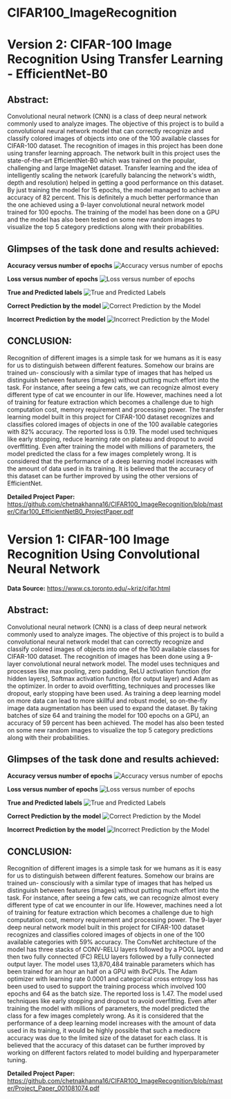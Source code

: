 # CIFAR100_ImageRecognition

# Version 2: CIFAR-100 Image Recognition Using Transfer Learning - EfficientNet-B0

## Abstract: 
Convolutional neural network (CNN) is a class of deep neural network commonly used to analyze images. The objective of this project is to build a convolutional neural network model that can correctly recognize and classify colored images of objects into one of the 100 available classes for CIFAR-100 dataset. The recognition of images in this project has been done using transfer learning approach. The network built in this project uses the state-of-the-art EfficientNet-B0 which was trained on the popular, challenging and large ImageNet dataset. Transfer learning and the idea of intelligently scaling the network (carefully balancing the network's width, depth and resolution) helped in getting a good performance on this dataset. By just training the model for 15 epochs, the model managed to achieve an accuracy of 82 percent. This is definitely a much better performance than the one achieved using a 9-layer convolutional neural network model trained for 100 epochs. The training of the model has been done on a GPU and the model has also been tested on some new random images to visualize the top 5 category predictions along with their probabilities.

## Glimpses of the task done and results achieved:

<B>Accuracy versus number of epochs</B>
![Accuracy versus number of epochs](https://github.com/chetnakhanna16/CIFAR100_ImageRecognition/blob/master/images/Accuracy_New.png)


<B>Loss versus number of epochs</B>
![Loss versus number of epochs](https://github.com/chetnakhanna16/CIFAR100_ImageRecognition/blob/master/images/Loss_New.png)


<B>True and Predicted labels</B>
![True and Predicted Labels](https://github.com/chetnakhanna16/CIFAR100_ImageRecognition/blob/master/images/TruePredictedLabels_1.png)


<B>Correct Prediction by the model</B>
![Correct Prediction by the Model](https://github.com/chetnakhanna16/CIFAR100_ImageRecognition/blob/master/images/Correct_Prediction2.png)


<B>Incorrect Prediction by the model</B>
![Incorrect Prediction by the Model](https://github.com/chetnakhanna16/CIFAR100_ImageRecognition/blob/master/images/Incorrect_Prediction2.png)


## CONCLUSION:
Recognition of different images is a simple task for we humans as it is easy for us to distinguish between different features. Somehow our brains are trained un-
consciously with a similar type of images that has helped us distinguish between features (images) without putting much effort into the task. For instance, after seeing a few cats, we can recognize almost every different type of cat we encounter in our life. However, machines need a lot of training for feature extraction which becomes a challenge due to high computation cost, memory requirement and processing power. 
The transfer learning model built in this project for CIFAR-100 dataset recognizes and classifies colored images of objects in one of the 100 available categories with 82% accuracy. The reported loss is 0.19. The model used techniques like early stopping, reduce learning rate on plateau and dropout to avoid overffitting. Even after training the model with millions of parameters, the model predicted the class for a few images completely wrong. It is considered that the performance of a deep learning model increases with the amount of data used in its training. It is believed that the accuracy of this dataset can be further improved by using the other versions of EfficientNet.

<B>Detailed Project Paper:</B>
https://github.com/chetnakhanna16/CIFAR100_ImageRecognition/blob/master/Cifar100_EfficientNetB0_ProjectPaper.pdf



# Version 1: CIFAR-100 Image Recognition Using Convolutional Neural Network

<B>Data Source:</B> https://www.cs.toronto.edu/~kriz/cifar.html

## Abstract: 
Convolutional neural network (CNN) is a class of deep neural network commonly used to analyze images. The objective of this project is to build a convolutional neural network model that can correctly recognize and classify colored images of objects into one of the 100 available classes for CIFAR-100 dataset. The recognition of images has been done using a 9-layer convolutional neural network model. The model uses techniques and processes like max pooling, zero padding, ReLU activation function (for hidden layers), Softmax activation function (for output layer) and Adam as the optimizer. In order to avoid overfitting, techniques and processes like dropout, early stopping have been used. As training a deep learning model on more data can lead to more skillful and robust model, so on-the-fly image data augmentation has been used to expand the dataset. By taking batches of size 64 and training the model for 100 epochs on a GPU, an accuracy of 59 percent has been achieved. The model has also been tested on some new random images to visualize the top 5 category predictions along with their probabilities.

## Glimpses of the task done and results achieved:

<B>Accuracy versus number of epochs</B>
![Accuracy versus number of epochs](https://github.com/chetnakhanna16/CIFAR100_ImageRecognition/blob/master/images/Accuracy_Final.png)

<B>Loss versus number of epochs</B>
![Loss versus number of epochs](https://github.com/chetnakhanna16/CIFAR100_ImageRecognition/blob/master/images/Loss_Final.png)

<B>True and Predicted labels</B>
![True and Predicted Labels](https://github.com/chetnakhanna16/CIFAR100_ImageRecognition/blob/master/images/TruePredictedLabels.png)

<B>Correct Prediction by the model</B>
![Correct Prediction by the Model](https://github.com/chetnakhanna16/CIFAR100_ImageRecognition/blob/master/images/Correct_Prediction.png)


<B>Incorrect Prediction by the model</B>
![Incorrect Prediction by the Model](https://github.com/chetnakhanna16/CIFAR100_ImageRecognition/blob/master/images/Incorrect_Prediction.png)



## CONCLUSION:
Recognition of different images is a simple task for we humans as it is easy for us to distinguish between different features. Somehow our brains are trained un-
consciously with a similar type of images that has helped us distinguish between features (images) without putting much effort into the task. For instance, after seeing a few cats, we can recognize almost every different type of cat we encounter in our life. However, machines need a lot of training for feature extraction which becomes a challenge due to high computation cost, memory requirement and processing power. The 9-layer deep neural network model built in this project for CIFAR-100 dataset recognizes and classifies colored images of objects in one of the 100 available categories with 59% accuracy. The ConvNet architecture of the model has three stacks of CONV-RELU layers followed by a POOL layer and then two fully connected (FC) RELU layers followed by a fully connected output layer. The model uses 13,870,484 trainable parameters which has been trained for an hour an half on a GPU with 8vCPUs. The Adam optimizer with learning rate 0.0001 and categorical cross entropy loss has been used to used to support the training process which involved 100 epochs and 64 as the batch size. The reported loss is 1.47. The model used techniques like early stopping and dropout to avoid overfitting. 
Even after training the model with millions of parameters, the model predicted the class for a few images completely wrong. As it is considered that the performance of a deep learning model increases with the amount of data used in its training, it would be highly possible that such a mediocre accuracy was due to the limited size of the dataset for each class. It is believed that the accuracy of this dataset can be further improved by working on different factors related to model building and hyperparameter tuning.

<B>Detailed Project Paper:</B>
https://github.com/chetnakhanna16/CIFAR100_ImageRecognition/blob/master/Project_Paper_001081074.pdf

